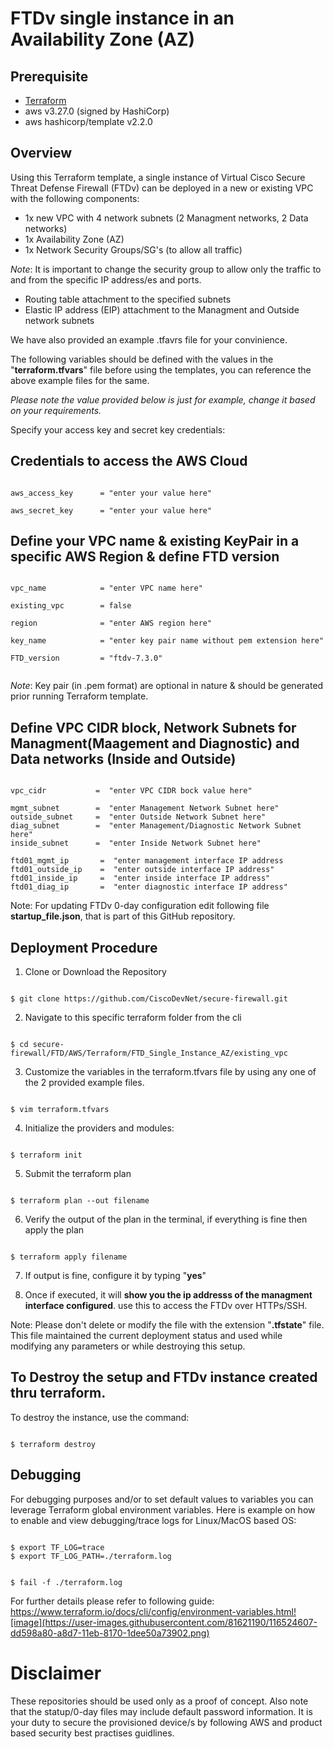 
# FTDv single instance in an Availability Zone (AZ)

## Prerequisite

* [Terraform](https://learn.hashicorp.com/terraform/getting-started/install.html)
* aws v3.27.0 (signed by HashiCorp)
* aws hashicorp/template v2.2.0


## Overview

Using this Terraform template, a single instance of Virtual Cisco Secure Threat Defense Firewall (FTDv) can be deployed in a new or existing VPC with the following components: 

* 1x new VPC with 4 network subnets (2 Managment networks, 2 Data networks)
* 1x Availability Zone (AZ)
* 1x Network Security Groups/SG's (to allow all traffic)

*Note*: It is important to change the security group to allow only the traffic to and from the specific IP address/es and ports. 

* Routing table attachment to the specified subnets 
* Elastic IP address (EIP) attachment to the Managment and Outside network subnets 

We have also provided an example .tfavrs file for your convinience.

The following variables should be defined with the values in the "<strong>terraform.tfvars</strong>" file before using the templates, you can reference the above example files for the same.  

*Please note the value provided below is just for example, change it based on your requirements.*  

Specify your access key and secret key credentials:

## Credentials to access the AWS Cloud

<pre><code>
aws_access_key      = "enter your value here"

aws_secret_key      = "enter your value here"
</code></pre>
  
## Define your VPC name & existing KeyPair in a specific AWS Region & define FTD version 
<pre><code>
vpc_name            = "enter VPC name here"

existing_vpc        = false

region              = "enter AWS region here"

key_name            = "enter key pair name without pem extension here"

FTD_version         = "ftdv-7.3.0"

</code></pre>
*Note*: Key pair (in .pem format) are optional in nature & should be generated prior running Terraform template. 


## Define VPC CIDR block, Network Subnets for Managment(Maagement and Diagnostic) and Data networks (Inside and Outside)


<pre><code>
vpc_cidr           =  "enter VPC CIDR bock value here"

mgmt_subnet        =  "enter Management Network Subnet here"
outside_subnet     =  "enter Outside Network Subnet here"
diag_subnet        =  "enter Management/Diagnostic Network Subnet here"
inside_subnet      =  "enter Inside Network Subnet here"

ftd01_mgmt_ip       =  "enter management interface IP address
ftd01_outside_ip    =  "enter outside interface IP address"
ftd01_inside_ip     =  "enter inside interface IP address"
ftd01_diag_ip       =  "enter diagnostic interface IP address"
</code></pre>

Note: For updating FTDv 0-day configuration edit following file <strong>startup_file.json</strong>, that is part of this GitHub repository.


## Deployment Procedure

1. Clone or Download the Repository 
<pre><code>
$ git clone https://github.com/CiscoDevNet/secure-firewall.git
</code></pre>

2. Navigate to this specific terraform folder from the cli 
<pre><code>
$ cd secure-firewall/FTD/AWS/Terraform/FTD_Single_Instance_AZ/existing_vpc
</code></pre>

3. Customize the variables in the terraform.tfvars file by using any one of the 2 provided example files. 
<pre><code>
$ vim terraform.tfvars 
</code></pre>

4. Initialize the providers and modules:
<pre><code>
$ terraform init 
</code></pre>
   
5. Submit the terraform plan 
<pre><code>
$ terraform plan --out filename
</code></pre>
   
6. Verify the output of the plan in the terminal, if everything is fine then apply the plan
<pre><code> 
$ terraform apply filename
</code></pre>
   
7. If output is fine, configure it by typing "<strong>yes</strong>"

8. Once if executed, it will <strong>show you the ip addresss of the managment interface configured</strong>. use this to access the FTDv over HTTPs/SSH.

Note: Please don't delete or modify the file with the extension "<strong>.tfstate</strong>" file. This file maintained the current deployment status and used while modifying any parameters or while destroying this setup. 

## To Destroy the setup and FTDv instance created thru terraform. 

To destroy the instance, use the command:
<pre><code> 
$ terraform destroy 
</code></pre>

## Debugging

For debugging purposes and/or to set default values to variables you can leverage Terraform global environment variables. Here is example on how to enable and view debugging/trace logs for Linux/MacOS based OS:
<pre><code> 
$ export TF_LOG=trace
$ export TF_LOG_PATH=./terraform.log
</code></pre>

<pre><code> 
$ fail -f ./terraform.log
</code></pre>

For further details please refer to following guide: https://www.terraform.io/docs/cli/config/environment-variables.html![image](https://user-images.githubusercontent.com/81621190/116524607-dd598a80-a8d7-11eb-8170-1dee50a73902.png)

 
 # Disclaimer 
These repositories should be used only as a proof of concept. Also note that the statup/0-day files may include default password information. It is your duty to secure the provisioned device/s by following AWS and product based security best practises guidlines. 
 
